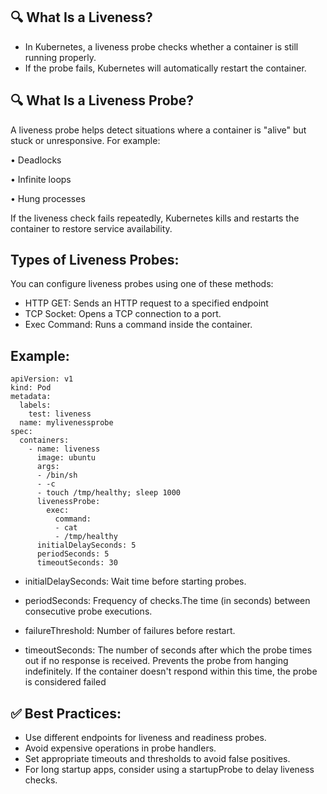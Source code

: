 🔍 What Is a Liveness?
-----------------------

* In Kubernetes, a liveness probe checks whether a container is still running properly.
* If the probe fails, Kubernetes will automatically restart the container.

🔍 What Is a Liveness Probe?
----------------------------

A liveness probe helps detect situations where a container is "alive" but stuck or unresponsive. For example:

• Deadlocks

• Infinite loops

• Hung processes

If the liveness check fails repeatedly, Kubernetes kills and restarts the container to restore service availability.

Types of Liveness Probes:
------------------------

You can configure liveness probes using one of these methods:
 
* HTTP GET:  Sends an HTTP request to a specified endpoint 
* TCP Socket: Opens a TCP connection to a port.
* Exec Command: Runs a command inside the container.

Example:
-------
    apiVersion: v1
    kind: Pod
    metadata:
      labels:
        test: liveness
      name: mylivenessprobe
    spec:
      containers:
        - name: liveness
          image: ubuntu
          args:
          - /bin/sh
          - -c
          - touch /tmp/healthy; sleep 1000
          livenessProbe:                                          
            exec:
              command:                                         
              - cat                
              - /tmp/healthy
          initialDelaySeconds: 5          
          periodSeconds: 5                                 
          timeoutSeconds: 30 

- initialDelaySeconds: Wait time before starting probes.
- periodSeconds: Frequency of checks.The time (in seconds) between consecutive probe executions.

- failureThreshold: Number of failures before restart.
- timeoutSeconds: The number of seconds after which the probe times out if no response is received.
                  Prevents the probe from hanging indefinitely.
                  If the container doesn't respond within this time, the probe is considered failed

✅ Best Practices:
-------------------
- Use different endpoints for liveness and readiness probes.
- Avoid expensive operations in probe handlers.
- Set appropriate timeouts and thresholds to avoid false positives.
- For long startup apps, consider using a startupProbe to delay liveness checks.
